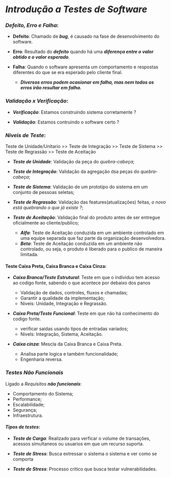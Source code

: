 # *Introdução a Testes de Software*

### *Defeito, Erro e Falha*:

- <p><b>Defeito</b>: Chamado de <i><b>bug</b></i>, é causado na fase de desenvolvimento do software.</p>

- <p><b>Erro</b>: Resultado do <b><i>defeito</i></b> quando há uma <i><b>diferença entre o valor obtido e o valor esperado</b></i>.</p>

- <p><b>Falha</b>: Quando o software apresenta um comportamento e respostas diferentes do que se era esperado pelo cliente final.</p>
    
    - <p><b><i>Diversos erros podem ocasionar em falha, mas nem todos os erros irão resultar em falha.</i></b></p>

### *Validação x Verificação*:

-   <p><b><i>Verificação</i></b>: Estamos construindo sistema corretamente ?</p>
-   <p><b><i>Validação</i></b>: Estamos contruindo o software certo ?</p>

### *Niveis de Teste*:

<p>Teste de Unidade/Unitario >> Teste de Integração >> Teste de Sistema >> Teste de Regrassão >> Teste de Aceitação</p>

- ***Teste de Unidade***: Validação da peça do *quebra-cabeça*;

- ***Teste de Integração***: Validação da agregação dsa peças do *quebra-cabeça*;

- ***Teste de Sistema***: Validação de um prototipo do sistema em um conjunto de pessoas seletas;

- ***Teste de Regrassão***: Validação das features(atualizações) feitas, *o novo está quebrando o que já existe ?*;

- ***Teste de Aceitação***: Validação final do produto antes de ser entregue oficialmente ao cliente/publico;

    - ***Alfa***: Teste de Aceitação conduzida em um ambiente controlado em uma equipe separada que faz parte da organização desenvolvedora.
    - ***Beta***: Teste de Aceitação conduzida em um ambiente não controlado, ou seja, o produto é liberado para o publico de maneira limitada.

#### Teste Caixa Preta, Caixa Branca e Caixa Cinza:

- ***Caixa Branca/Teste Estrutural***: Teste em que o individuo tem acesso ao codigo fonte, sabendo o que acontece por debaixo dos panos

  - Validação de dados, controles, fluxos e chamadas;
  - Garantir a qualidade da implementação;
  - Niveis: Unidade, Integração e Regrassão.

- ***Caixa Preta/Teste Funcional***: Teste em que não há conhecimento do codigo fonte.

  - verificar saidas usando tipos de entradas variados;
  - Nivels: Integração, Sistema, Aceitação.

- ***Caixa cinza***: Mescla da Caixa Branca e Caixa Preta.
  
  - Analisa parte logica e também funcionalidade;
  - Engenharia reversa.

### ***Testes Não Funcionais***

<p>
Ligado a <i>Requisitos <b>não funcionais</b></i>:
</p>

- Comportamento do Sistema; 
- Performance;
- Escalabilidade;
- Segurança;
- Infraestrutura.

#### *Tipos de testes*:
- ***Teste de Carga***: Realizado para verficar o volume de transações, acessos simultaneos ou usuarios em que um recurso suporta.

- ***Teste de Stress***: Busca extressar o sistema o sistema e ver como se comporta

- ***Teste de Stress***: Processo critico que busca testar vulnerabilidades.
